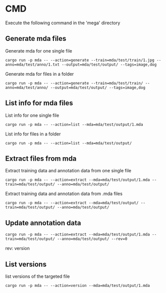 # CMD

Execute the following command in the 'mega' directory

## Generate mda files

Generate mda for one single file

```shell
cargo run -p mda -- --action=generate --train=mda/test/train/1.jpg --anno=mda/test/anno/1.txt --output=mda/test/output/ --tags=image,dog
```

Generate mda for files in a folder

```shell
cargo run -p mda -- --action=generate --train=mda/test/train/ --anno=mda/test/anno/ --output=mda/test/output/ --tags=image,dog
```



## List info for mda files

List info for one single file

```shell
cargo run -p mda -- --action=list --mda=mda/test/output/1.mda
```

List info for files in a folder

```shell
cargo run -p mda -- --action=list --mda=mda/test/output/
```



## Extract files from mda

Extract training data and annotation data from one single file

```shell
cargo run -p mda -- --action=extract --mda=mda/test/output/1.mda --train=mda/test/output/ --anno=mda/test/output/

```

Extract training data and annotation data from .mda files 

```shell
cargo run -p mda -- --action=extract --mda=mda/test/output/ --train=mda/test/output/ --anno=mda/test/output/

```



## Update annotation data

```
cargo run -p mda -- --action=extract --mda=mda/test/output/1.mda --train=mda/test/output/ --anno=mda/test/output/ --rev=0
```

rev: version

## List versions

list versions of the targeted file

```
cargo run -p mda -- --action=version --mda=mda/test/output/1.mda
```

